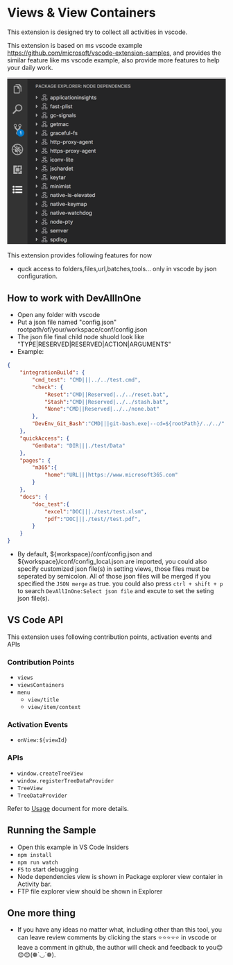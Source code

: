 # Views & View Containers

This extension is designed try to collect all activities in vscode. 

This extension is based on ms vscode example https://github.com/microsoft/vscode-extension-samples, and provides the similar feature like ms vscode example, also provide more features to help your daily work.

![Package Explorer](./resources/package-explorer.png)

This extension provides following features for now

- quck access to folders,files,url,batches,tools... only in vscode by json configuration.

## How to work with DevAllInOne
- Open any folder with vscode
- Put a json file named "config.json" rootpath/of/your/workspace/conf/config.json
- The json file final child node shuold look like "TYPE|RESERVED|RESERVED|ACTION|ARGUMENTS"
- Example:
```json
{
	"integrationBuild": {
		"cmd_test": "CMD|||../../test.cmd",
		"check": {
			"Reset":"CMD||Reserved|../../reset.bat",
			"Stash":"CMD||Reserved|../../stash.bat",
			"None":"CMD||Reserved|../../none.bat"
		},
		"DevEnv_Git_Bash":"CMD|||git-bash.exe|--cd=${rootPath}/../../"
	},
	"quickAccess": {
		"GenData": "DIR|||./test/Data"
	},
	"pages": {
		"m365":{
			"home":"URL|||https://www.microsoft365.com"
		}
	},
	"docs": {
		"doc_test":{
			"excel":"DOC|||./test/test.xlsm",
			"pdf":"DOC|||./test//test.pdf",
		}
	}
}
```

- By default, ${workspace}/conf/config.json and ${workspace}/conf/config_local.json are imported, you could also specify customized json file(s) in setting views, those files must be seperated by semicolon. All of those json files will be merged if you specified the `JSON merge` as true. you could also press `ctrl + shift + p` to search `DevAllInOne:Select json file` and excute to set the seting json file(s).

## VS Code API

This extension uses following contribution points, activation events and APIs

### Contribution Points

- `views`
- `viewsContainers`
- `menu`
  - `view/title`
  - `view/item/context`

### Activation Events

- `onView:${viewId}`

### APIs

- `window.createTreeView`
- `window.registerTreeDataProvider`
- `TreeView`
- `TreeDataProvider`

Refer to [Usage](./USAGE.md) document for more details.

## Running the Sample

- Open this example in VS Code Insiders
- `npm install`
- `npm run watch`
- `F5` to start debugging
- Node dependencies view is shown in Package explorer view contaier in Activity bar.
- FTP file explorer view should be shown in Explorer

## One more thing

- If you have any ideas no matter what, including other than this tool, you can leave review comments by clicking the stars ⭐⭐⭐⭐⭐ in vscode or leave a comment in github, the author will check and feedback to you😊😊😊(❁´◡`❁).

